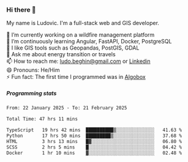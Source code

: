 ### Hi there 👋

My name is Ludovic. I'm a full-stack web and GIS developer.

 🔭 I’m currently working on a wildfire management platform<br/>
 🌱 I’m continuously learning Angular, FastAPI, Docker, PostgreSQL<br/>
 👯 I like GIS tools such as Geopandas, PostGIS, GDAL<br/>
 💬 Ask me about energy transition or travels<br/>
 📫 How to reach me: ludo.beghin@gmail.com or [Linkedin](https://www.linkedin.com/in/ludovic-beghin/)<br/>
 😄 Pronouns: He/Him<br/>
 ⚡ Fun fact: The first time I programmed was in [Algobox](https://fr.wikipedia.org/wiki/Algobox)<br/>

##### Programming stats
<!--START_SECTION:waka-->

```txt
From: 22 January 2025 - To: 21 February 2025

Total Time: 47 hrs 11 mins

TypeScript   19 hrs 42 mins  ██████████▒░░░░░░░░░░░░░░   41.63 %
Python       17 hrs 50 mins  █████████▒░░░░░░░░░░░░░░░   37.68 %
HTML         3 hrs 13 mins   █▓░░░░░░░░░░░░░░░░░░░░░░░   06.80 %
SCSS         2 hrs 5 mins    █░░░░░░░░░░░░░░░░░░░░░░░░   04.42 %
Docker       1 hr 10 mins    ▓░░░░░░░░░░░░░░░░░░░░░░░░   02.48 %
```

<!--END_SECTION:waka-->
